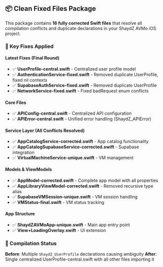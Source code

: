 ## 📦 Clean Fixed Files Package

This package contains **16 fully corrected Swift files** that resolve all compilation conflicts and duplicate declarations in your ShaydZ AVMo iOS project.

### 🔧 Key Fixes Applied

#### Latest Fixes (Final Round)
- ✅ **UserProfile-central.swift** - Centralized user profile model
- ✅ **AuthenticationService-fixed.swift** - Removed duplicate UserProfile, fixed nil contexts  
- ✅ **SupabaseAuthService-fixed.swift** - Removed duplicate UserProfile
- ✅ **NetworkService-fixed.swift** - Fixed badRequest enum conflicts

#### Core Files
- ✅ **APIConfig-central.swift** - Centralized API configuration
- ✅ **APIError-central.swift** - Unified error handling (ShaydZ_APIError)

#### Service Layer (All Conflicts Resolved)
- ✅ **AppCatalogService-corrected.swift** - App catalog functionality
- ✅ **AppCatalogSupabaseService-corrected.swift** - Supabase integration
- ✅ **VirtualMachineService-unique.swift** - VM management

#### Models & ViewModels
- ✅ **AppModel-corrected.swift** - Complete app model with all properties
- ✅ **AppLibraryViewModel-corrected.swift** - Removed recursive type alias
- ✅ **SupabaseVMSession-unique.swift** - VM session handling
- ✅ **VMStatus-final.swift** - VM status tracking

#### App Structure
- ✅ **ShaydZAVMoApp-unique.swift** - Main app entry point
- ✅ **View+LoadingOverlay.swift** - UI extension

### 🎯 Compilation Status
**Before**: Multiple `ShaydZ_UserProfile` declarations causing ambiguity
**After**: Single centralized UserProfile-central.swift with all other files importing it
